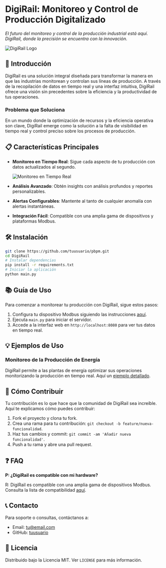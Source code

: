 # DigiRail: Monitoreo y Control de Producción Digitalizado

_El futuro del monitoreo y control de la producción industrial está aquí. DigiRail, donde la precisión se encuentra con la innovación._

![DigiRail Logo](https://github.com/AgustinMadygraf/DigiRail/blob/main/SCR/config/logo.ico) <!-- Reemplaza "link_to_logo.png" con la ruta a tu logotipo -->

## 🚀 Introducción

DigiRail es una solución integral diseñada para transformar la manera en que las industrias monitorean y controlan sus líneas de producción. A través de la recopilación de datos en tiempo real y una interfaz intuitiva, DigiRail ofrece una visión sin precedentes sobre la eficiencia y la productividad de tus operaciones.

### Problema que Soluciona

En un mundo donde la optimización de recursos y la eficiencia operativa son clave, DigiRail emerge como la solución a la falta de visibilidad en tiempo real y control preciso sobre los procesos de producción.

## 📋 Características Principales

- **Monitoreo en Tiempo Real**: Sigue cada aspecto de tu producción con datos actualizados al segundo.
  
  ![Monitoreo en Tiempo Real](link_to_feature_image.png) <!-- Añade una imagen ilustrativa -->

- **Análisis Avanzado**: Obtén insights con análisis profundos y reportes personalizables.
- **Alertas Configurables**: Mantente al tanto de cualquier anomalía con alertas instantáneas.
- **Integración Fácil**: Compatible con una amplia gama de dispositivos y plataformas Modbus.

## 🛠 Instalación

```bash
git clone https://github.com/tuusuario/pbpm.git
cd DigiRail
# Instalar dependencias
pip install -r requirements.txt
# Iniciar la aplicación
python main.py
```

## 📚 Guía de Uso

Para comenzar a monitorear tu producción con DigiRail, sigue estos pasos:

1. Configura tu dispositivo Modbus siguiendo las instrucciones [aquí](link_to_modbus_config).
2. Ejecuta `main.py` para iniciar el servidor.
3. Accede a la interfaz web en `http://localhost:8080` para ver tus datos en tiempo real.

## 💡 Ejemplos de Uso

### Monitoreo de la Producción de Energía

DigiRail permite a las plantas de energía optimizar sus operaciones monitorizando la producción en tiempo real. Aquí un [ejemplo detallado](link_to_example).

## 🤝 Cómo Contribuir

Tu contribución es lo que hace que la comunidad de DigiRail sea increíble. Aquí te explicamos cómo puedes contribuir:

1. Fork el proyecto y clona tu fork.
2. Crea una rama para tu contribución: `git checkout -b feature/nueva-funcionalidad`.
3. Haz tus cambios y commit: `git commit -am 'Añadir nueva funcionalidad'`.
4. Push a tu rama y abre una pull request.

## ❓ FAQ

**P: ¿DigiRail es compatible con mi hardware?**

R: DigiRail es compatible con una amplia gama de dispositivos Modbus. Consulta la lista de compatibilidad [aquí](link_to_compatibility_list).

## 📞 Contacto

Para soporte o consultas, contáctanos a:

- Email: tu@email.com
- GitHub: [tuusuario](https://github.com/tuusuario)

## 📄 Licencia

Distribuido bajo la Licencia MIT. Ver `LICENSE` para más información.